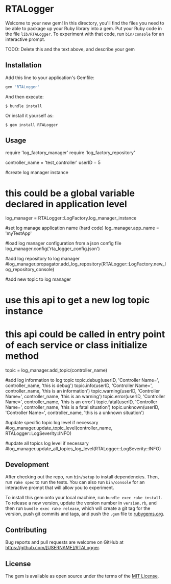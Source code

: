 # RTALogger

Welcome to your new gem! In this directory, you'll find the files you need to be able to package up your Ruby library into a gem. Put your Ruby code in the file `lib/RTALogger`. To experiment with that code, run `bin/console` for an interactive prompt.

TODO: Delete this and the text above, and describe your gem

## Installation

Add this line to your application's Gemfile:

```ruby
gem 'RTALogger'
```

And then execute:

    $ bundle install

Or install it yourself as:

    $ gem install RTALogger

## Usage

require 'log_factory_manager'
require 'log_factory_repository'

controller_name = 'test_controller'
userID = 5

#create log manager instance
# this could be a global variable declared in application level
log_manager = RTALogger::LogFactory.log_manager_instance

#set log manage application name (hard code)
log_manager.app_name = 'myTestApp'

#load log manager configuration from a json config file
log_manager.config('rta_logger_config.json')

#add log repository to log manager
#log_manager.propagator.add_log_repository(RTALogger::LogFactory.new_log_repository_console)

#add new topic to log manager
# use this api to get a new log topic instance
# this api could be called in entry point of each service or class initialize method
topic = log_manager.add_topic(controller_name)

#add log information to log topic
topic.debug(userID, 'Controller Name=', controller_name, 'this is debug')
topic.info(userID, 'Controller Name=', controller_name, 'this is an information')
topic.warning(userID, 'Controller Name=', controller_name, 'this is an warning')
topic.error(userID, 'Controller Name=', controller_name, 'this is an error')
topic.fatal(userID, 'Controller Name=', controller_name, 'this is a fatal situation')
topic.unknown(userID, 'Controller Name=', controller_name, 'this is a unknown situation')

#update specific topic log level if necessary
#log_manager.update_topic_level(controller_name, RTALogger::LogSeverity::INFO)

#update all topics log level if necessary
#log_manager.update_all_topics_log_level(RTALogger::LogSeverity::INFO)

## Development

After checking out the repo, run `bin/setup` to install dependencies. Then, run `rake spec` to run the tests. You can also run `bin/console` for an interactive prompt that will allow you to experiment.

To install this gem onto your local machine, run `bundle exec rake install`. To release a new version, update the version number in `version.rb`, and then run `bundle exec rake release`, which will create a git tag for the version, push git commits and tags, and push the `.gem` file to [rubygems.org](https://rubygems.org).

## Contributing

Bug reports and pull requests are welcome on GitHub at https://github.com/[USERNAME]/RTALogger.


## License

The gem is available as open source under the terms of the [MIT License](https://opensource.org/licenses/MIT).
